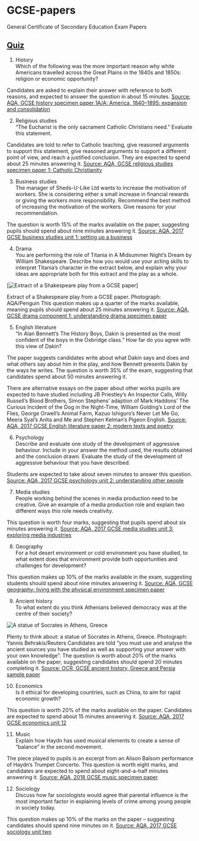 # GCSE-papers
General Certificate of Secondary Education Exam Papers


## [Quiz](https://www.theguardian.com/education/2018/aug/23/how-tough-are-gcses-try-our-exam-questions)

1. History   
Which of the following was the more important reason why white Americans travelled across the Great Plains in the 1840s and 1850s: religion or economic opportunity?

Candidates are asked to explain their answer with reference to both reasons, and expected to answer the question in about 15 minutes. [Source: AQA, GCSE history specimen paper 1A/A: America, 1840–1895: expansion and consolidation](https://filestore.aqa.org.uk/resources/history/AQA-81451AA-SQP.PDF)

2. Religious studies    
“The Eucharist is the only sacrament Catholic Christians need.” Evaluate this statement.

Candidates are told to refer to Catholic teaching, give reasoned arguments to support this statement, give reasoned arguments to support a different point of view, and reach a justified conclusion. They are expected to spend about 25 minutes answering it. [Source: AQA, GCSE religious studies specimen paper 1: Catholic Christianity](https://filestore.aqa.org.uk/resources/rs/AQA-806212-SQP-S1.PDF)

3. Business studies   
The manager of Sheds-U-Like Ltd wants to increase the motivation of workers. She is considering either a small increase in financial rewards or giving the workers more responsibility. Recommend the best method of increasing the motivation of the workers. Give reasons for your recommendation.

The question is worth 15% of the marks available on the paper, suggesting pupils should spend about nine minutes answering it. [Source: AQA, 2017 GCSE business studies unit 1: setting up a business](https://filestore.aqa.org.uk/sample-papers-and-mark-schemes/2017/june/AQA-413001-QP-JUN17.PDF)

4. Drama   
You are performing the role of Titania in A Midsummer Night’s Dream by William Shakespeare. Describe how you would use your acting skills to interpret Titania’s character in the extract below, and explain why your ideas are appropriate both for this extract and the play as a whole.

 [![Extract of a Shakespeare play from a GCSE paper](https://www.theguardian.com/education/2018/aug/23/how-tough-are-gcses-try-our-exam-questions#img-2)]

 Extract of a Shakespeare play from a GCSE paper. Photograph: AQA/Penguin
This question makes up a quarter of the marks available, meaning pupils should spend about 25 minutes answering it. [Source: AQA, GCSE drama component 1: understanding drama specimen paper](https://filestore.aqa.org.uk/resources/drama/AQA-82611-SQP.PDF)

5. English literature  
“In Alan Bennett’s The History Boys, Dakin is presented as the most confident of the boys in the Oxbridge class.” How far do you agree with this view of Dakin?

The paper suggests candidates write about what Dakin says and does and what others say about him in the play, and how Bennett presents Dakin by the ways he writes. The question is worth 35% of the exam, suggesting that candidates spend about 50 minutes answering it.

There are alternative essays on the paper about other works pupils are expected to have studied including JB Priestley’s An Inspector Calls, Willy Russell’s Blood Brothers, Simon Stephens’ adaption of Mark Haddons’ The Curious Incident of the Dog in the Night-Time, William Golding’s Lord of the Flies, George Orwell’s Animal Farm, Kazuo Ishiguro’s Never Let Me Go, Meera Syal’s Anita and Me and Stephen Kelman’s Pigeon English. [Source: AQA, 2017 GCSE English literature paper 2: modern texts and poetry](https://filestore.aqa.org.uk/sample-papers-and-mark-schemes/2017/june/AQA-87022-QP-JUN17.PDF)

6. Psychology   
Describe and evaluate one study of the development of aggressive behaviour. Include in your answer the method used, the results obtained and the conclusion drawn. Evaluate the study of the development of aggressive behaviour that you have described.

Students are expected to take about seven minutes to answer this question. [Source: AQA, 2017 GCSE psychology unit 2: understanding other people](https://filestore.aqa.org.uk/sample-papers-and-mark-schemes/2017/june/AQA-41802-QP-JUN17.PDF)

7. Media studies   
People working behind the scenes in media production need to be creative. Give an example of a media production role and explain two different ways this role needs creativity.

This question is worth four marks, suggesting that pupils spend about six minutes answering it. [Source: AQA, 2017 GCSE media studies unit 3: exploring media industries](https://filestore.aqa.org.uk/sample-papers-and-mark-schemes/2017/june/AQA-48103-QP-JUN17.PDF)

8. Geography   
For a hot desert environment or cold environment you have studied, to what extent does that environment provide both opportunities and challenges for development?

This question makes up 10% of the marks available in the exam, suggesting students should spend about nine minutes answering it. [Source: AQA, GCSE geography: living with the physical environment specimen paper](https://filestore.aqa.org.uk/resources/geography/AQA-80351-SQP.PDF)

9. Ancient history   
To what extent do you think Athenians believed democracy was at the centre of their society?

 ![A statue of Socrates in Athens, Greece](https://www.theguardian.com/education/2018/aug/23/how-tough-are-gcses-try-our-exam-questions#img-3)

 Plenty to think about: a statue of Socrates in Athens, Greece. Photograph: Yannis Behrakis/Reuters
Candidates are told “you must use and analyse the ancient sources you have studied as well as supporting your answer with your own knowledge”. The question is worth about 20% of the marks available on the paper, suggesting candidates should spend 20 minutes completing it. [Source: OCR, GCSE ancient history, Greece and Persia sample paper](https://www.ocr.org.uk/Images/313534-unit-j198-01-greece-and-persia-sample-assessment-material.pdf)

10. Economics   
Is it ethical for developing countries, such as China, to aim for rapid economic growth?

This question is worth 20% of the marks available on the paper. Candidates are expected to spend about 15 minutes answering it. [Source: AQA, 2017 GCSE economics unit 12](https://filestore.aqa.org.uk/sample-papers-and-mark-schemes/2017/june/AQA-413012-QP-JUN17.PDF)

11. Music   
Explain how Haydn has used musical elements to create a sense of “balance” in the second movement.

The piece played to pupils is an excerpt from an Alison Balsom performance of Haydn’s Trumpet Concerto. This question is worth eight marks, and candidates are expected to spend about eight-and-a-half minutes answering it. [Source: AQA, 2018 GCSE music specimen paper](https://filestore.aqa.org.uk/resources/music/AQA-82711-SQP.PDF)

12. Sociology  
Discuss how far sociologists would agree that parental influence is the most important factor in explaining levels of crime among young people in society today.

This question makes up 10% of the marks on the paper – suggesting candidates should spend nine minutes on it. [Source: AQA, 2017 GCSE sociology unit two](https://filestore.aqa.org.uk/sample-papers-and-mark-schemes/2017/june/AQA-41902-QP-JUN17.PDF)
